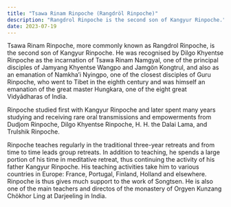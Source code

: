 ```yaml
---
title: "Tsawa Rinam Rinpoche (Rangdröl Rinpoche)"
description: "Rangdrol Rinpoche is the second son of Kangyur Rinpoche."
date: 2023-07-19
---
```


Tsawa Rinam Rinpoche, more commonly known as Rangdrol Rinpoche, is the second son of Kangyur Rinpoche. He was recognised by Dilgo Khyentse Rinpoche as the incarnation of Tsawa Rinam Namgyal, one of the principal disciples of Jamyang Khyentse Wangpo and Jamgön Kongtrul, and also as an emanation of Namkha’i Nyingpo, one of the closest disciples of Guru Rinpoche, who went to Tibet in the eighth century and was himself an emanation of the great master Hungkara, one of the eight great Vidyādharas of India. 

Rinpoche studied first with Kangyur Rinpoche and later spent many years studying and receiving rare oral transmissions and empowerments from Dudjom Rinpoche, Dilgo Khyentse Rinpoche, H. H. the Dalai Lama, and Trulshik Rinpoche. 

Rinpoche teaches regularly in the traditional three-year retreats and from time to time leads group retreats. In addition to teaching, he spends a large portion of his time in meditative retreat, thus continuing the activity of his father Kangyur Rinpoche. His teaching activities take him to various countries in Europe: France, Portugal, Finland, Holland and elsewhere. Rinpoche is thus gives much support to the work of Songtsen. He is also one of the main teachers and directos of the monastery of Orgyen Kunzang Chökhor Ling at Darjeeling in India.